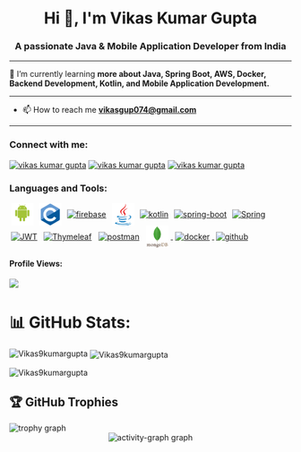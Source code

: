 <h1 align="center">Hi 👋, I'm Vikas Kumar Gupta</h1>
<h3 align="center">A passionate Java & Mobile Application Developer from India</h3>

---

🌱 I’m currently learning **more about Java, Spring Boot, AWS, Docker, Backend Development, Kotlin, and Mobile Application Development.**

---

- 📫 How to reach me **vikasgup074@gmail.com**

---

<h3 align="left">Connect with me:</h3>
<p align="left">
<a href="https://linkedin.com/in/vikas kumar gupta" target="blank"><img align="center" src="https://raw.githubusercontent.com/rahuldkjain/github-profile-readme-generator/master/src/images/icons/Social/linked-in-alt.svg" alt="vikas kumar gupta" height="30" width="40" /></a>
<a href="https://x.com/VIKAS__045" target="blank"><img align="center" src="https://raw.githubusercontent.com/rahuldkjain/github-profile-readme-generator/master/src/images/icons/Social/twitter.svg" alt="vikas kumar gupta" height="30" width="40" /></a>
<a href="vikasgup074@gmail.com" target="blank"><img align="center" src="https://d3sxshmncs10te.cloudfront.net/icon/free/svg/2476484.svg?token=eyJhbGciOiJoczI1NiIsImtpZCI6ImRlZmF1bHQifQ__.eyJpc3MiOiJkM3N4c2htbmNzMTB0ZS5jbG91ZGZyb250Lm5ldCIsImV4cCI6MTc0NjYzNjk3NiwicSI6bnVsbCwiaWF0IjoxNzQ2Mzc3Nzc2fQ__.154e5cebf075c63b083a367c9ca094b0083ba545572e7bf20a198153ae37c0cb" alt="vikas kumar gupta" height="30" width="40" /></a>
</p>
<h3 align="left">Languages and Tools:</h3>
<p align="left">
<a href="https://developer.android.com" target="_blank" rel="noreferrer"> <img align="center" src="https://raw.githubusercontent.com/devicons/devicon/master/icons/android/android-original-wordmark.svg" alt="android" width="40" height="40" hspace="3"/></a>
<a href="https://www.cprogramming.com/" target="_blank" rel="noreferrer""> <img align="center" src="https://raw.githubusercontent.com/devicons/devicon/master/icons/c/c-original.svg" alt="c" width="40" height="40" hspace="3"/></a>
<a href="https://firebase.google.com/" target="_blank" rel="noreferrer"> <img align="center" src="https://banner2.cleanpng.com/20180417/pse/avfot5a08.webp" alt="firebase" width="40" height="40" hspace="3"/></a>
<a href="https://www.java.com" target="_blank" rel="noreferrer"> <img align="center" src="https://raw.githubusercontent.com/devicons/devicon/master/icons/java/java-original.svg" alt="java" width="40" height="40" hspace="3"/></a>
<a href="https://kotlinlang.org" target="_blank" rel="noreferrer"> <img align="center" src="https://www.vectorlogo.zone/logos/kotlinlang/kotlinlang-icon.svg" alt="kotlin" width="40" height="40" hspace="3"/></a>
<a href="https://spring.io/projects/spring-boot" target="_blank" rel="noreferrer"> <img align="center" src="https://spring.io/img/projects/spring-boot.svg" alt="spring-boot" width="40" height="40" hspace="3"/></a>
<a href="https://spring.io/" target="_blank" rel="noreferrer"> <img align="center" src="https://upload.wikimedia.org/wikipedia/commons/7/79/Spring_Boot.svg" alt="Spring" width="40" height="40" hspace="3"/></a>
<a href="https://jwt.io/" target="_blank" rel="noreferrer"> <img align="center" src="https://www.svgrepo.com/show/306280/jsonwebtokens.svg" alt="JWT" width="40" height="40" hspace="3"/></a>
<a href="https://www.thymeleaf.org/" target="_blank" rel="noreferrer"> <img align="center" src="https://www.thymeleaf.org/images/thymeleaf.png" alt="Thymeleaf" width="40" height="40" hspace="4"/></a>
<a href="https://www.postman.com/" target="_blank" rel="noreferrer"> <img align="center" src="https://www.vectorlogo.zone/logos/getpostman/getpostman-icon.svg" alt="postman" width="40" height="40" hspace="4"/></a>
<a href="https://www.mongodb.com/" target="_blank" rel="noreferrer"> <img align="center" src="https://raw.githubusercontent.com/devicons/devicon/master/icons/mongodb/mongodb-original-wordmark.svg" alt="mongodb" width="40" height="40" hspace="4"/> </a>
<a href="https://hub.docker.com/" target="_blank" rel="noreferrer"> <img align="center" src="https://miro.medium.com/v2/resize:fit:400/1*OARpkeBkn_Tw3vk8H769OQ.png" alt="docker" width="40" height="41" hspace="4"/> </a>
<a href="https://github.com/" target="_blank" rel="noreferrer"> <img align="center" src="https://upload.wikimedia.org/wikipedia/commons/thumb/a/ae/Github-desktop-logo-symbol.svg/1200px-Github-desktop-logo-symbol.svg.png" alt="github" width="40" height="42" hspace="3"/> </a>
</p>

<div align="start">
  <h4>Profile Views: </h3>
  <img src="https://profile-counter.glitch.me/Vikas9kumargupta/count.svg?"  />
</div>

# 📊 GitHub Stats:
<p><img align="left" src="https://github-readme-stats.vercel.app/api/top-langs?username=Vikas9kumargupta&show_icons=true&locale=en&layout=compact" alt="Vikas9kumargupta" /></p>
<p>&nbsp;<img align="center" src="https://github-readme-stats.vercel.app/api?username=Vikas9kumargupta&show_icons=true&locale=en" alt="Vikas9kumargupta" /></p>
<p><img align="center" src="https://github-readme-streak-stats.herokuapp.com/?user=Vikas9kumargupta&" alt="Vikas9kumargupta" /></p>

## 🏆 GitHub Trophies
<img src="https://github-profile-trophy.vercel.app?username=Vikas9kumargupta&theme=dracula&column=-1&row=1&margin-w=8&margin-h=8&no-bg=false&no-frame=false&order=4" height="150" alt="trophy graph"  />

<!-- Proudly created with GPRM ( https://gprm.itsvg.in ) -->

<div align="center">
  <img src="https://github-readme-activity-graph.vercel.app/graph?username=Vikas9kumargupta&radius=16&theme=react&area=true&order=5" height="300" alt="activity-graph graph"  />
</div>
